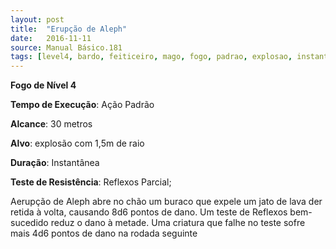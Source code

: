 ```yaml
---
layout: post
title:  "Erupção de Aleph"
date:   2016-11-11
source: Manual Básico.181
tags: [level4, bardo, feiticeiro, mago, fogo, padrao, explosao, instantanea, reflexo, parcial, dano]
---
```


**Fogo de Nível 4**

**Tempo de Execução**: Ação Padrão

**Alcance**: 30 metros

**Alvo**: explosão com 1,5m de raio

**Duração**: Instantânea

**Teste de Resistência**: Reflexos Parcial;

Aerupção de Aleph abre no chão um buraco que expele um jato de lava der retida à volta, causando 8d6 pontos de dano. 
Um teste de Reflexos bem-sucedido reduz o dano à metade. Uma criatura que falhe no teste sofre mais 4d6 pontos de dano na rodada seguinte